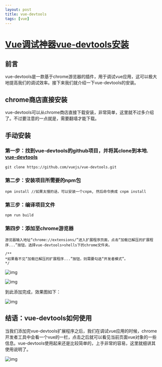 ```yaml
---
layout: post
title: vue-devtools
tags: [vue]
---
```


# [Vue调试神器vue-devtools安装](https://segmentfault.com/a/1190000009682735)

## 前言

vue-devtools是一款基于chrome游览器的插件，用于调试vue应用，这可以极大地提高我们的调试效率。接下来我们就介绍一下vue-devtools的安装。

## chrome商店直接安装

vue-devtools可以从chrome商店直接下载安装，非常简单，这里就不过多介绍了。不过要注意的一点就是，需要翻墙才能下载。

## 手动安装

### 第一步：找到vue-devtools的github项目，并将其clone到本地. [vue-devtools](https://github.com/vuejs/vue-devtools)

```
git clone https://github.com/vuejs/vue-devtools.git
```

### 第二步：安装项目所需要的npm包

```
npm install //如果太慢的话，可以安装一个cnpm, 然后命令换成 cnpm install
```

### 第三步：编译项目文件

```
npm run build
```

### 第四步：添加至chrome游览器

```
游览器输入地址“chrome://extensions/”进入扩展程序页面，点击“加载已解压的扩展程序...”按钮，选择vue-devtools>shells下的chrome文件夹。

/**
*如果看不见“加载已解压的扩展程序...”按钮，则需要勾选“开发者模式”。
*/
```

![img](https://segmentfault.com/img/remote/1460000009682738?w=969&h=345)

![img](https://segmentfault.com/img/remote/1460000009682739?w=738&h=412)

到此添加完成，效果图如下：

![img](https://segmentfault.com/img/remote/1460000009682740?w=958&h=293)

## 结语：vue-devtools如何使用

当我们添加完vue-devtools扩展程序之后，我们在调试vue应用的时候，chrome开发者工具中会看一个vue的一栏，点击之后就可以看见当前页面vue对象的一些信息。vue-devtools使用起来还是比较简单的，上手非常的容易，这里就细讲其使用说明了。

![img](https://segmentfault.com/img/remote/1460000009682741?w=997&h=547)